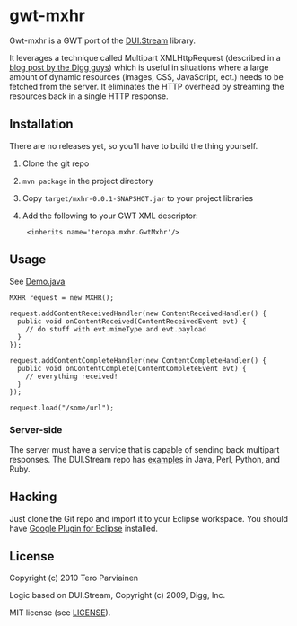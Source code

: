 # gwt-mxhr

Gwt-mxhr is a  GWT port of the [DUI.Stream](http://github.com/digg/stream) library.

It leverages a technique called Multipart XMLHttpRequest (described in a [blog post by the Digg guys](http://about.digg.com/blog/duistream-and-mxhr))
which is useful in situations where a large amount of dynamic resources (images, CSS, JavaScript, ect.) needs to 
be fetched from the server. It eliminates the HTTP overhead by streaming the resources back in
a single HTTP response.

## Installation

There are no releases yet, so you'll have to build the thing yourself.

1. Clone the git repo
1. `mvn package` in the project directory
1. Copy `target/mxhr-0.0.1-SNAPSHOT.jar` to your project libraries
1. Add the following to your GWT XML descriptor:
    
        <inherits name='teropa.mxhr.GwtMxhr'/>

## Usage

See [Demo.java](http://github.com/teropa/gwt-mxhr/blob/master/src/teropa/mxhr/client/Demo.java)

    MXHR request = new MXHR();
    
    request.addContentReceivedHandler(new ContentReceivedHandler() {
      public void onContentReceived(ContentReceivedEvent evt) {
        // do stuff with evt.mimeType and evt.payload
      }
    });
    
    request.addContentCompleteHandler(new ContentCompleteHandler() {
      public void onContentComplete(ContentCompleteEvent evt) {
        // everything received!
      }
    });
    
    request.load("/some/url");
    
### Server-side

The server must have a service that is capable of sending back multipart responses.
The DUI.Stream repo has [examples](http://github.com/digg/stream/tree/master/examples/) in Java, Perl, Python, and Ruby.

## Hacking

Just clone the Git repo and import it to your Eclipse workspace. 
You should have [Google Plugin for Eclipse](http://code.google.com/eclipse/) installed.

## License

Copyright (c) 2010 Tero Parviainen

Logic based on DUI.Stream, Copyright (c) 2009, Digg, Inc.

MIT license (see [LICENSE](http://github.com/teropa/globetrotter/blob/master/LICENSE)).
